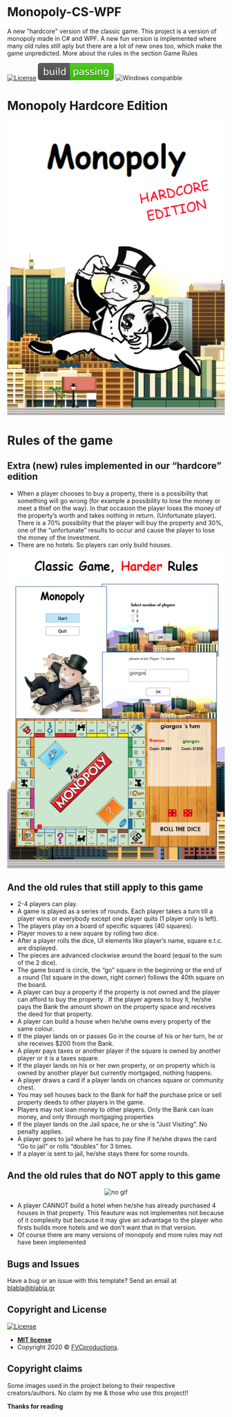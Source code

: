 # Monopoly-CS-WPF
A new "hardcore" version of the classic game. This project is a version of monopoly made in C# and WPF. A new fun version is implemented where
many old rules still aply but there are a lot of new ones too, which make the game unpredicted. More about the rules in the section Game Rules

[![License](http://img.shields.io/:license-mit-blue.svg?style=flat-square)](http://badges.mit-license.org) 
<img src="images/build_passing.svg" alt="Passing build">
<img src="https://img.shields.io/badge/windows-compatible-green.svg" alt="Windows compatible">


# Monopoly Hardcore Edition

<div align="center"><img src="images/image1.png" alt="Passing build"></div>


# Rules of the game

## Extra (new) rules implemented in our “hardcore” edition

- When a player chooses to buy a property, there is a possibility that something will go wrong (for example a possibility to lose the money or meet a thief on the way). In that occasion the player loses the money of the property’s worth and takes nothing in return. (Unfortunate player). There is a 70% possibility that the player will buy the property and 30%, one of the “unfortunate” results to occur and cause the player to lose the money of the investment.
- There are no hotels. So players can only build houses.

<div align="center"><img src="images/image2.png" alt="Passing build"></div>

## And the old rules that still apply to this game

- 2-4 players can play.
- A game is played as a series of rounds. Each player takes a turn till a player wins or everybody except one player quits (1 player only is left).
- The players play on a board of specific squares (40 squares).
- Player moves to a new square by rolling two dice.
- After a player rolls the dice, UI elements like player’s name, square e.t.c. are displayed.
- The pieces are advanced clockwise around the board (equal to the sum of the 2 dice).
- The game board is circle, the “go” square in the beginning or the end of a round (1st square in the down, right corner) follows the 40th square on the board.
- A player can buy a property if the property is not owned and the player can afford to buy the property . If the player agrees to buy it, he/she pays the Bank the amount shown on the property space and receives the deed for that property. 
- A player can build a house when he/she owns every property of the same colour.
- If the player lands on or passes Go in the course of his or her turn, he or she receives $200 from the Bank. 
- A player pays taxes or another player if the square is owned by another player or it is a taxes square.
- If the player lands on his or her own property, or on property which is owned by another player but currently mortgaged, nothing happens.
- A player draws a card if a player lands on chances square or community chest.
- You may sell houses back to the Bank for half the purchase price or sell property deeds to other players in the game.
- Players may not loan money to other players. Only the Bank can loan money, and only through mortgaging properties
- If the player lands on the Jail space, he or she is "Just Visiting". No penalty applies.
- A player goes to jail where he has to pay fine if he/she draws the card “Go to jail” or rolls “doubles” for 3 times.
- If a player is sent to jail, he/she stays there for some rounds.

## And the old rules that do NOT apply to this game

<div align="center"><img src="images/not_apply.gif" alt="no gif"></div>

- A player CANNOT build a hotel when he/she has already purchased 4 houses in that property. This feauture was not implementes not because of it complexity 
but because it may give an advantage to the player who firsts builds more hotels and we don't want that in that version.
- Of course there are many versions of monopoly and more rules may not have been implemented

## Bugs and Issues

Have a bug or an issue with this template? Send an email at blabla@blabla.gr


## Copyright and License

[![License](http://img.shields.io/:license-mit-blue.svg?style=flat-square)](http://badges.mit-license.org)

- **[MIT license](http://opensource.org/licenses/mit-license.php)**
- Copyright 2020 © <a href="http://fvcproductions.com" target="_blank">FVCproductions</a>.


## Copyright claims
Some images used in the project belong to their respective creators/authors. No claim by me & those who use this project!!

**Thanks for reading**